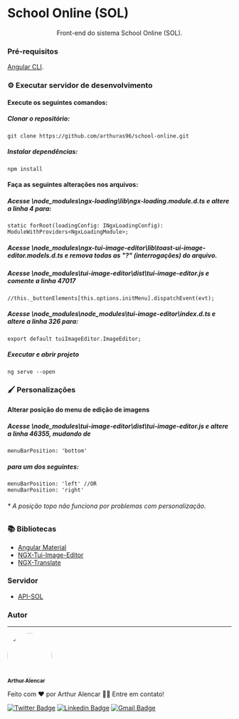 # School Online (SOL)
<p align="center">Front-end do sistema School Online (SOL).</p>

### Pré-requisitos

[Angular CLI](https://angular.io/guide/setup-local).

### ⚙️ Executar servidor de desenvolvimento
#### Execute os seguintes comandos:
##### Clonar o repositório:
	git clone https://github.com/arthuras96/school-online.git
##### Instalar dependências:
	npm install
#### Faça as seguintes alterações nos arquivos:
##### Acesse \node_modules\ngx-loading\lib\ngx-loading.module.d.ts e altere a linha 4 para:
	static forRoot(loadingConfig: INgxLoadingConfig): ModuleWithProviders<NgxLoadingModule>;
##### Acesse \node_modules\ngx-tui-image-editor\lib\toast-ui-image-editor.models.d.ts e remova todas as "?" (interrogações) do arquivo.
##### Acesse \node_modules\tui-image-editor\dist\tui-image-editor.js e comente a linha 47017
	//this._buttonElements[this.options.initMenu].dispatchEvent(evt);
##### Acesse \node_modules\node_modules\tui-image-editor\index.d.ts e altere a linha 326 para:
	export default tuiImageEditor.ImageEditor;

##### Executar e abrir projeto
	ng serve --open

### 🖌️ Personalizações
#### Alterar posição do menu de edição de imagens
##### Acesse \node_modules\tui-image-editor\dist\tui-image-editor.js e altere a linha 46355, mudando de
	menuBarPosition: 'bottom'
##### para um dos seguintes:
	menuBarPosition: 'left' //OR
	menuBarPosition: 'right'
###### * A posição topo não funciona por problemas com personalização.

### 📚 Bibliotecas
- [Angular Material](https://material.angular.io/)
- [NGX-Tui-Image-Editor](https://www.npmjs.com/package/ngx-tui-image-editor)
- [NGX-Translate](http://www.ngx-translate.com/)

### Servidor
- [API-SOL](https://github.com/arthuras96/API-SOL)

### Autor
---

<a href="https://github.com/arthuras96">
 <img style="border-radius: 50%;" src="https://avatars3.githubusercontent.com/u/37410769?s=400&u=5660153db0fed01e80d1d797550f875b3b2a12a2&v=4" width="100px;" alt=""/>
 <br />
 <sub><b>Arthur Alencar</b></sub></a>


Feito com ❤️ por Arthur Alencar 👋🏽 Entre em contato!

[![Twitter Badge](https://img.shields.io/badge/-@ArthurAlencar_S-1ca0f1?style=flat-square&labelColor=1ca0f1&logo=twitter&logoColor=white&link=https://twitter.com/ArthurAlencar_S)](https://twitter.com/ArthurAlencar_S) 
[![Linkedin Badge](https://img.shields.io/badge/-Arthur-blue?style=flat-square&logo=Linkedin&logoColor=white&link=https://www.linkedin.com/in/arthuralencarsilva/)](https://www.linkedin.com/in/arthuralencarsilva/) 
[![Gmail Badge](https://img.shields.io/badge/-arthuralencarsilva@gmail.com-c14438?style=flat-square&logo=Gmail&logoColor=white&link=mailto:tgmarinho@gmail.com)](mailto:arthuralencarsilva@gmail.com)